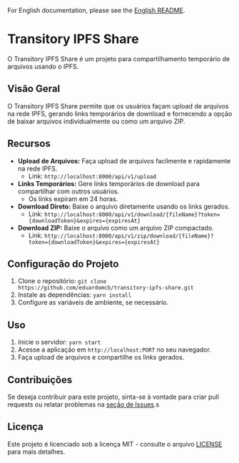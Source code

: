 For English documentation, please see the [English README](../README.md).

# Transitory IPFS Share

O Transitory IPFS Share é um projeto para compartilhamento temporário de arquivos usando o IPFS.

## Visão Geral

O Transitory IPFS Share permite que os usuários façam upload de arquivos na rede IPFS, gerando links temporários de download e fornecendo a opção de baixar arquivos individualmente ou como um arquivo ZIP.

## Recursos

- **Upload de Arquivos:** Faça upload de arquivos facilmente e rapidamente na rede IPFS.
  - Link: `http://localhost:8000/api/v1/upload`
- **Links Temporários:** Gere links temporários de download para compartilhar com outros usuários.
  - Os links expiram em 24 horas.
- **Download Direto:** Baixe o arquivo diretamente usando os links gerados.
  - Link: `http://localhost:8000/api/v1/download/{fileName}?token={downloadToken}&expires={expiresAt}`
- **Download ZIP:** Baixe o arquivo como um arquivo ZIP compactado.
  - Link: `http://localhost:8000/api/v1/zip/download/{fileName}?token={downloadToken}&expires={expiresAt}`

## Configuração do Projeto

1. Clone o repositório: `git clone https://github.com/eduardomcb/transitory-ipfs-share.git`
2. Instale as dependências: `yarn install`
3. Configure as variáveis de ambiente, se necessário.

## Uso

1. Inicie o servidor: `yarn start`
2. Acesse a aplicação em `http://localhost:PORT` no seu navegador.
3. Faça upload de arquivos e compartilhe os links gerados.

## Contribuições

Se deseja contribuir para este projeto, sinta-se à vontade para criar pull requests ou relatar problemas na [seção de Issues](https://github.com/eduardomcb/transitory-ipfs-share/issues).s

## Licença

Este projeto é licenciado sob a licença MIT - consulte o arquivo [LICENSE](LICENSE) para mais detalhes.
